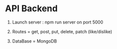 # API Backend

1. Launch server : npm run server on port 5000

2. Routes = get, post, put, delete, patch (like/dislike)

3. DataBase = MongoDB
